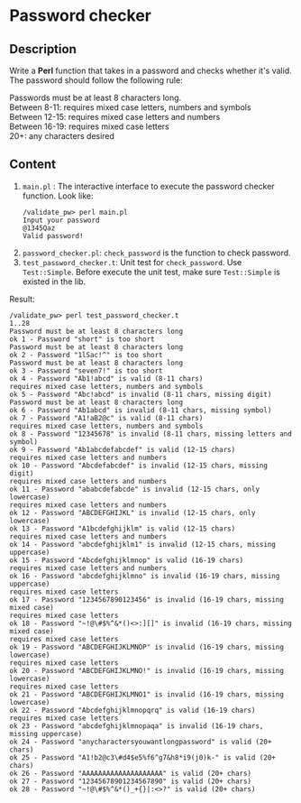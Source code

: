 # Password checker

## Description
Write a **Perl** function that takes in a password and checks whether it's valid. The password should follow the following rule:  
  
Passwords must be at least 8 characters long.  
Between 8-11: requires mixed case letters, numbers and symbols  
Between 12-15: requires mixed case letters and numbers  
Between 16-19: requires mixed case letters  
20+: any characters desired

## Content
1. `main.pl` : The interactive interface to execute the password checker function.
	Look like:
	```
	/validate_pw> perl main.pl
	Input your password
	@1345Qaz
	Valid password!
	```
2. `password_checker.pl`: `check_password` is the function to check password.
3. `test_password_checker.t`: Unit test for `check_password`. Use `Test::Simple`. Before execute the unit test, make sure `Test::Simple` is existed in the lib.

Result:
```
/validate_pw> perl test_password_checker.t                                                                                                                                         
1..28
Password must be at least 8 characters long
ok 1 - Password "short" is too short
Password must be at least 8 characters long
ok 2 - Password "1lSac!^" is too short
Password must be at least 8 characters long
ok 3 - Password "seven7!" is too short
ok 4 - Password "Ab1!abcd" is valid (8-11 chars)
requires mixed case letters, numbers and symbols
ok 5 - Password "Abc!abcd" is invalid (8-11 chars, missing digit)
Password must be at least 8 characters long
ok 6 - Password "Ab1abcd" is invalid (8-11 chars, missing symbol)
ok 7 - Password "A1!aB2@c" is valid (8-11 chars)
requires mixed case letters, numbers and symbols
ok 8 - Password "12345678" is invalid (8-11 chars, missing letters and symbol)
ok 9 - Password "Ab1abcdefabcdef" is valid (12-15 chars)
requires mixed case letters and numbers
ok 10 - Password "Abcdefabcdef" is invalid (12-15 chars, missing digit)
requires mixed case letters and numbers
ok 11 - Password "ababcdefabcde" is invalid (12-15 chars, only lowercase)
requires mixed case letters and numbers
ok 12 - Password "ABCDEFGHIJKL" is invalid (12-15 chars, only lowercase)
ok 13 - Password "A1bcdefghijklm" is valid (12-15 chars)
requires mixed case letters and numbers
ok 14 - Password "abcdefghijklm1" is invalid (12-15 chars, missing uppercase)
ok 15 - Password "Abcdefghijklmnop" is valid (16-19 chars)
requires mixed case letters and numbers
ok 16 - Password "abcdefghijklmno" is invalid (16-19 chars, missing uppercase)
requires mixed case letters
ok 17 - Password "1234567890123456" is invalid (16-19 chars, missing mixed case)
requires mixed case letters
ok 18 - Password "~!@\#$%^&*()<>:][]" is invalid (16-19 chars, missing mixed case)
requires mixed case letters
ok 19 - Password "ABCDEFGHIJKLMNOP" is invalid (16-19 chars, missing lowercase)
requires mixed case letters
ok 20 - Password "ABCDEFGHIJKLMNO!" is invalid (16-19 chars, missing lowercase)
requires mixed case letters
ok 21 - Password "ABCDEFGHIJKLMNO1" is invalid (16-19 chars, missing lowercase)
ok 22 - Password "Abcdefghijklmnopqrq" is valid (16-19 chars)
requires mixed case letters
ok 23 - Password "abcdefghijklmnopaqa" is invalid (16-19 chars, missing uppercase)
ok 24 - Password "anycharactersyouwantlongpassword" is valid (20+ chars)
ok 25 - Password "A1!b2@c3\#d4$e5%f6^g7&h8*i9(j0)k-" is valid (20+ chars)
ok 26 - Password "AAAAAAAAAAAAAAAAAAAA" is valid (20+ chars)
ok 27 - Password "12345678901234567890" is valid (20+ chars)
ok 28 - Password "~!@\#$%^&*()_+{}|:<>?" is valid (20+ chars)
```
